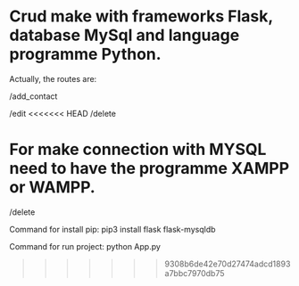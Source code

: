 # Crud make with frameworks Flask, database MySql and language programme Python.



Actually, the routes are:

/add_contact

/edit
<<<<<<< HEAD
/delete

For make connection with MYSQL need to have the programme XAMPP or WAMPP. 
=======

/delete


Command for install pip: pip3 install flask flask-mysqldb

Command for run project: python App.py
>>>>>>> 9308b6de42e70d27474adcd1893a7bbc7970db75
